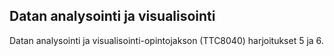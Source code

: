 ## Datan analysointi ja visualisointi


Datan analysointi ja visualisointi-opintojakson (TTC8040) harjoitukset 5 ja 6.
